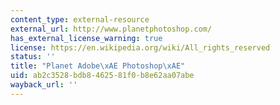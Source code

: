 ```yaml
---
content_type: external-resource
external_url: http://www.planetphotoshop.com/
has_external_license_warning: true
license: https://en.wikipedia.org/wiki/All_rights_reserved
status: ''
title: "Planet Adobe\xAE Photoshop\xAE"
uid: ab2c3528-bdb8-4625-81f0-b8e62aa07abe
wayback_url: ''
---
```


